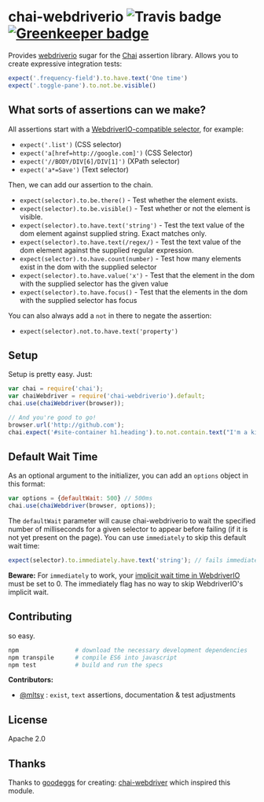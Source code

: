 # chai-webdriverio ![Travis badge](https://travis-ci.org/marcodejongh/chai-webdriverio.svg?branch=master) [![Greenkeeper badge](https://badges.greenkeeper.io/marcodejongh/chai-webdriverio.svg)](https://greenkeeper.io/)



Provides [webdriverio](https://npmjs.org/package/webdriverio) sugar for the [Chai](http://chaijs.com/) assertion library. Allows you to create expressive integration tests:

```javascript
expect('.frequency-field').to.have.text('One time')
expect('.toggle-pane').to.not.be.visible()
```

## What sorts of assertions can we make?

All assertions start with a [WebdriverIO-compatible selector](http://webdriver.io/guide/usage/selectors.html), for example:

- `expect('.list')` (CSS selector)
- `expect('a[href=http://google.com]')` (CSS Selector)
- `expect('//BODY/DIV[6]/DIV[1]')` (XPath selector)
- `expect('a*=Save')` (Text selector)

Then, we can add our assertion to the chain.

- `expect(selector).to.be.there()` - Test whether the element exists.
- `expect(selector).to.be.visible()` - Test whether or not the element is visible.
- `expect(selector).to.have.text('string')` - Test the text value of the dom element against supplied string. Exact matches only.
- `expect(selector).to.have.text(/regex/)` - Test the text value of the dom element against the supplied regular expression.
- `expect(selector).to.have.count(number)` - Test how many elements exist in the dom with the supplied selector
- `expect(selector).to.have.value('x')` - Test that the element in the dom with the supplied selector has the given value
- `expect(selector).to.have.focus()` - Test that the elements in the dom with the supplied selector has focus

You can also always add a `not` in there to negate the assertion:

- `expect(selector).not.to.have.text('property')`

## Setup

Setup is pretty easy. Just:

```javascript
var chai = require('chai');
var chaiWebdriver = require('chai-webdriverio').default;
chai.use(chaiWebdriver(browser));

// And you're good to go!
browser.url('http://github.com');
chai.expect('#site-container h1.heading').to.not.contain.text("I'm a kitty!");
```

## Default Wait Time

As an optional argument to the initializer, you can add an `options` object in this format:

```javascript
var options = {defaultWait: 500} // 500ms
chai.use(chaiWebdriver(browser, options));
```

The `defaultWait` parameter will cause chai-webdriverio to wait the specified number of milliseconds
for a given selector to appear before failing (if it is not yet present on the page).  You can use `immediately`
to skip this default wait time:

```javascript
expect(selector).to.immediately.have.text('string'); // fails immediately if element is not found
```

**Beware:** For `immediately` to work, your [implicit wait time in WebdriverIO](http://webdriver.io/guide/testrunner/timeouts.html#Session-Implicit-Wait-Timeout)
must be set to 0.  The immediately flag has no way to skip WebdriverIO's implicit wait.

## Contributing

so easy.

```bash
npm                # download the necessary development dependencies
npm transpile      # compile ES6 into javascript
npm test           # build and run the specs
```

**Contributors:**

* [@mltsy](https://github.com/mltsy) : `exist`, `text` assertions, documentation & test adjustments

## License

Apache 2.0

## Thanks
Thanks to [goodeggs](https://github.com/goodeggs/) for creating: [chai-webdriver](https://github.com/goodeggs/chai-webdriver) which inspired this module.
